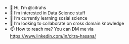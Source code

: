 - 👋 Hi, I’m @citrahs
- 👀 I’m interested in Data Science stuff
- 🌱 I’m currently learning sosial science
- 💞️ I’m looking to collaborate on cross domain knowledge
- 📫 How to reach me? You can DM me via https://www.linkedin.com/in/citra-hasana/

<!---
citrahs/citrahs is a ✨ special ✨ repository because its `README.md` (this file) appears on your GitHub profile.
You can click the Preview link to take a look at your changes.
--->
